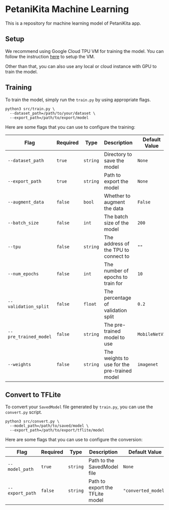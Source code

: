 # PetaniKita Machine Learning

This is a repository for machine learning model of PetaniKita app.

## Setup

We recommend using Google Cloud TPU VM for training the model. You can follow the
instruction [here](https://cloud.google.com/tpu/docs/quickstart) to setup the VM.

Other than that, you can also use any local or cloud instance with GPU to train the model.

## Training

To train the model, simply run the `train.py` by using appropriate flags.

```shell
python3 src/train.py \
  --dataset_path=/path/to/your/dataset \
  --export_path=/path/to/export/model

```

Here are some flags that you can use to configure the training:

| Flag                  | Required | Type     | Description                                  | Default Value |
|-----------------------|----------|----------|----------------------------------------------|---------------|
| `--dataset_path`      | `true`   | `string` | Directory to save the model                  | `None`        |
| `--export_path`       | `true`   | `string` | Path to export the model                     | `None`        |
| `--augment_data`      | `false`  | `bool`   | Whether to augment the data                  | `False`       |
| `--batch_size`        | `false`  | `int`    | The batch size of the model                  | `200`         |
| `--tpu`               | `false`  | `string` | The address of the TPU to connect to         | `""`          |
| `--num_epochs`        | `false`  | `int`    | The number of epochs to train for            | `10`          |
| `--validation_split`  | `false`  | `float`  | The percentage of validation split           | `0.2`         |
| `--pre_trained_model` | `false`  | `string` | The pre-trained model to use                 | `MobileNetV2` |
| `--weights`           | `false`  | `string` | The weights to use for the pre-trained model | `imagenet`    |

## Convert to TFLite

To convert your `SavedModel` file generated by `train.py`, you can use the `convert.py` script.

```shell
python3 src/convert.py \
  --model_path=/path/to/saved/model \
  --export_path=/path/to/export/tflite/model

```

Here are some flags that you can use to configure the conversion:

| Flag            | Required | Type     | Description                     | Default Value       |
|-----------------|----------|----------|---------------------------------|---------------------|
| `--model_path`  | `true`   | `string` | Path to the SavedModel file     | `None`              |
| `--export_path` | `false`  | `string` | Path to export the TFLite model | `"converted_model"` |
